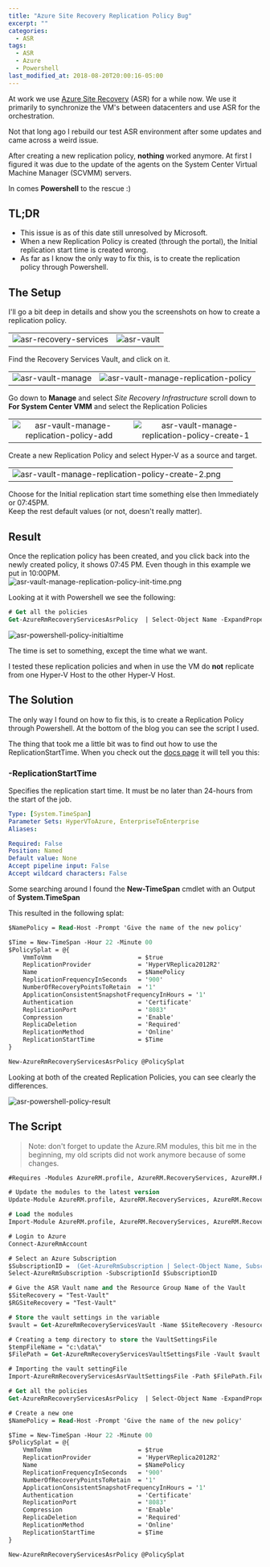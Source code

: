 ```yaml
---
title: "Azure Site Recovery Replication Policy Bug"
excerpt: ""
categories:
  - ASR
tags: 
  - ASR
  - Azure
  - Powershell
last_modified_at: 2018-08-20T20:00:16-05:00
---
```


At work we use [Azure Site Recovery](https://docs.microsoft.com/en-us/azure/site-recovery/site-recovery-overview) (ASR) for a while now. We use it primarily to synchronize the VM's between datacenters and use ASR for the orchestration.

Not that long ago I rebuild our test ASR environment after some updates and came across a weird issue.

After creating a new replication policy, __nothing__ worked anymore. At first I figured it was due to the update of the agents on the System Center Virtual Machine Manager (SCVMM) servers.

In comes __Powershell__ to the rescue :)

## TL;DR

- This issue is as of this date still unresolved by Microsoft.
- When a new Replication Policy is created (through the portal), the Initial replication start time is created wrong.
- As far as I know the only way to fix this, is to create the replication policy through Powershell.

## The Setup

I'll go a bit deep in details and show you the screenshots on how to create a replication policy.

| ||
:-------------------------:|:-------------------------:
![asr-recovery-services](/assets/images/asr-recovery-services.png) | ![asr-vault](/assets/images/asr-vault.png)

Find the Recovery Services Vault, and click on it.

| ||
:-------------------------:|:-------------------------:
![asr-vault-manage](/assets/images/asr-vault-manage.png) | ![asr-vault-manage-replication-policy](/assets/images/asr-vault-manage-replication-policy.png)

Go down to __Manage__ and select _Site Recovery Infrastructure_ scroll down to __For System Center VMM__ and select the Replication Policies

| ||
:-------------------------:|:-------------------------:
![asr-vault-manage-replication-policy-add](/assets/images/asr-vault-manage-replication-policy-add.png) | ![asr-vault-manage-replication-policy-create-1](/assets/images/asr-vault-manage-replication-policy-create-1.png)

Create a new Replication Policy and select Hyper-V as a source and target.

| ||
:-------------------------:|:-------------------------:
![asr-vault-manage-replication-policy-create-2.png](/assets/images/asr-vault-manage-replication-policy-create-2.png) |

Choose for the Initial replication start time something else then Immediately or 07:45PM.  
Keep the rest default values (or not, doesn't really matter).

## Result

Once the replication policy has been created, and you click back into the newly created policy, it shows 07:45 PM. Even though in this example we put in 10:00PM.  
![asr-vault-manage-replication-policy-init-time.png](/assets/images/asr-vault-manage-replication-policy-init-time.png)

Looking at it with Powershell we see the following:

```ps
# Get all the policies
Get-AzureRmRecoveryServicesAsrPolicy  | Select-Object Name -ExpandProperty ReplicationProviderSettings

```

![asr-powershell-policy-initialtime](/assets/images/asr-powershell-policy-initialtime.png)

The time is set to something, except the time what we want.

I tested these replication policies and when in use the VM do __not__ replicate from one Hyper-V Host to the other Hyper-V Host.

## The Solution

The only way I found on how to fix this, is to create a Replication Policy through Powershell.
At the bottom of the blog you can see the script I used.

The thing that took me a little bit was to find out how to use the ReplicationStartTime.
When you check out the [docs page](https://docs.microsoft.com/en-us/powershell/module/azurerm.recoveryservices.siterecovery/new-azurermrecoveryservicesasrpolicy) it will tell you this:

### -ReplicationStartTime

Specifies the replication start time.
It must be no later than 24-hours from the start of the job.

```yaml
Type: [System.TimeSpan]
Parameter Sets: HyperVToAzure, EnterpriseToEnterprise
Aliases:

Required: False
Position: Named
Default value: None
Accept pipeline input: False
Accept wildcard characters: False
```

Some searching around I found the __New-TimeSpan__ cmdlet with an Output of __System.TimeSpan__

This resulted in the following splat:

```ps
$NamePolicy = Read-Host -Prompt 'Give the name of the new policy'

$Time = New-TimeSpan -Hour 22 -Minute 00
$PolicySplat = @{
    VmmToVmm                        = $true
    ReplicationProvider             = 'HyperVReplica2012R2'
    Name                            = $NamePolicy
    ReplicationFrequencyInSeconds   = '900'
    NumberOfRecoveryPointsToRetain  = '1'
    ApplicationConsistentSnapshotFrequencyInHours = '1'
    Authentication                  = 'Certificate'
    ReplicationPort                 = '8083'
    Compression                     = 'Enable'
    ReplicaDeletion                 = 'Required'
    ReplicationMethod               = 'Online'
    ReplicationStartTime            = $Time
}

New-AzureRmRecoveryServicesAsrPolicy @PolicySplat
```

Looking at both of the created Replication Policies, you can see clearly the differences.

![asr-powershell-policy-result](/assets/images/asr-powershell-policy-result.png)

## The Script

> Note: don't forget to update the Azure.RM modules, this bit me in the beginning, my old scripts did not work anymore because of some changes.

```ps
#Requires -Modules AzureRM.profile, AzureRM.RecoveryServices, AzureRM.RecoveryServices.SiteRecovery

# Update the modules to the latest version
Update-Module AzureRM.profile, AzureRM.RecoveryServices, AzureRM.RecoveryServices.SiteRecovery -Force

# Load the modules
Import-Module AzureRM.profile, AzureRM.RecoveryServices, AzureRM.RecoveryServices.SiteRecovery

# Login to Azure
Connect-AzureRmAccount

# Select an Azure Subscription
$SubscriptionID =  (Get-AzureRmSubscription | Select-Object Name, SubscriptionID | Out-GridView -PassThru).SubscriptionID
Select-AzureRmSubscription -SubscriptionId $SubscriptionID

# Give the ASR Vault name and the Resource Group Name of the Vault
$SiteRecovery = "Test-Vault"
$RGSiteRecovery = "Test-Vault"

# Store the vault settings in the variable
$vault = Get-AzureRmRecoveryServicesVault -Name $SiteRecovery -ResourceGroupName $RGSiteRecovery

# Creating a temp directory to store the VaultSettingsFile
$tempFileName = "c:\data\"
$FilePath = Get-AzureRmRecoveryServicesVaultSettingsFile -Vault $vault -Path $tempFileName | Where-Object -Property FilePath

# Importing the vault settingFile
Import-AzureRmRecoveryServicesAsrVaultSettingsFile -Path $FilePath.FilePath

# Get all the policies
Get-AzureRmRecoveryServicesAsrPolicy  | Select-Object Name -ExpandProperty ReplicationProviderSettings

# Create a new one
$NamePolicy = Read-Host -Prompt 'Give the name of the new policy'

$Time = New-TimeSpan -Hour 22 -Minute 00
$PolicySplat = @{
    VmmToVmm                        = $true
    ReplicationProvider             = 'HyperVReplica2012R2'
    Name                            = $NamePolicy
    ReplicationFrequencyInSeconds   = '900'
    NumberOfRecoveryPointsToRetain  = '1'
    ApplicationConsistentSnapshotFrequencyInHours = '1'
    Authentication                  = 'Certificate'
    ReplicationPort                 = '8083'
    Compression                     = 'Enable'
    ReplicaDeletion                 = 'Required'
    ReplicationMethod               = 'Online'
    ReplicationStartTime            = $Time
}

New-AzureRmRecoveryServicesAsrPolicy @PolicySplat
```
